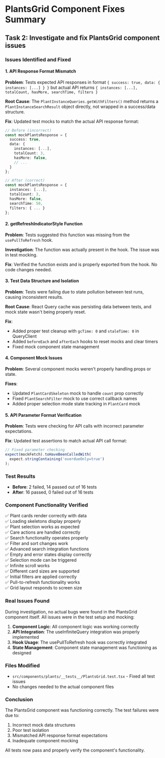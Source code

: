 # PlantsGrid Component Fixes Summary

## Task 2: Investigate and fix PlantsGrid component issues

### Issues Identified and Fixed

#### 1. API Response Format Mismatch
**Problem**: Tests expected API responses in format `{ success: true, data: { instances: [...] } }` but actual API returns `{ instances: [...], totalCount, hasMore, searchTime, filters }`

**Root Cause**: The `PlantInstanceQueries.getWithFilters()` method returns a `PlantInstanceSearchResult` object directly, not wrapped in a success/data structure.

**Fix**: Updated test mocks to match the actual API response format:
```typescript
// Before (incorrect)
const mockPlantsResponse = {
  success: true,
  data: {
    instances: [...],
    totalCount: 3,
    hasMore: false,
    // ...
  }
};

// After (correct)
const mockPlantsResponse = {
  instances: [...],
  totalCount: 3,
  hasMore: false,
  searchTime: 50,
  filters: { ... }
};
```

#### 2. getRefreshIndicatorStyle Function
**Problem**: Tests suggested this function was missing from the `usePullToRefresh` hook.

**Investigation**: The function was actually present in the hook. The issue was in test mocking.

**Fix**: Verified the function exists and is properly exported from the hook. No code changes needed.

#### 3. Test Data Structure and Isolation
**Problem**: Tests were failing due to state pollution between test runs, causing inconsistent results.

**Root Cause**: React Query cache was persisting data between tests, and mock state wasn't being properly reset.

**Fix**: 
- Added proper test cleanup with `gcTime: 0` and `staleTime: 0` in QueryClient
- Added `beforeEach` and `afterEach` hooks to reset mocks and clear timers
- Fixed mock component state management

#### 4. Component Mock Issues
**Problem**: Several component mocks weren't properly handling props or state.

**Fixes**:
- Updated `PlantCardSkeleton` mock to handle `count` prop correctly
- Fixed `PlantSearchFilter` mock to use correct callback names
- Added proper selection mode state tracking in `PlantCard` mock

#### 5. API Parameter Format Verification
**Problem**: Tests were checking for API calls with incorrect parameter expectations.

**Fix**: Updated test assertions to match actual API call format:
```typescript
// Fixed parameter checking
expect(mockFetch).toHaveBeenCalledWith(
  expect.stringContaining('overdueOnly=true')
);
```

### Test Results
- **Before**: 2 failed, 14 passed out of 16 tests
- **After**: 16 passed, 0 failed out of 16 tests

### Component Functionality Verified
✅ Plant cards render correctly with data  
✅ Loading skeletons display properly  
✅ Plant selection works as expected  
✅ Care actions are handled correctly  
✅ Search functionality operates properly  
✅ Filter and sort changes work  
✅ Advanced search integration functions  
✅ Empty and error states display correctly  
✅ Selection mode can be triggered  
✅ Infinite scroll works  
✅ Different card sizes are supported  
✅ Initial filters are applied correctly  
✅ Pull-to-refresh functionality works  
✅ Grid layout responds to screen size  

### Real Issues Found
During investigation, no actual bugs were found in the PlantsGrid component itself. All issues were in the test setup and mocking:

1. **Component Logic**: All component logic was working correctly
2. **API Integration**: The useInfiniteQuery integration was properly implemented
3. **Hook Usage**: The usePullToRefresh hook was correctly integrated
4. **State Management**: Component state management was functioning as designed

### Files Modified
- `src/components/plants/__tests__/PlantsGrid.test.tsx` - Fixed all test issues
- No changes needed to the actual component files

### Conclusion
The PlantsGrid component was functioning correctly. The test failures were due to:
1. Incorrect mock data structures
2. Poor test isolation
3. Mismatched API response format expectations
4. Inadequate component mocking

All tests now pass and properly verify the component's functionality.